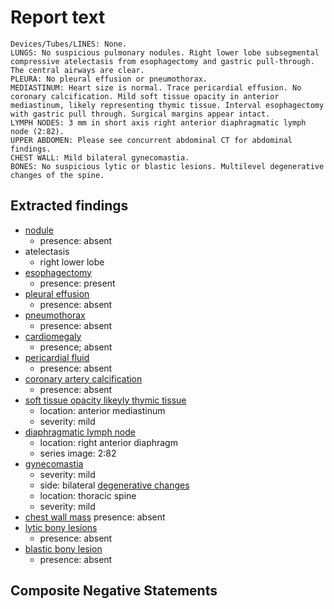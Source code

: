 # Report text

```text
Devices/Tubes/LINES: None.
LUNGS: No suspicious pulmonary nodules. Right lower lobe subsegmental compressive atelectasis from esophagectomy and gastric pull-through. The central airways are clear.
PLEURA: No pleural effusion or pneumothorax.
MEDIASTINUM: Heart size is normal. Trace pericardial effusion. No coronary calcification. Mild soft tissue opacity in anterior mediastinum, likely representing thymic tissue. Interval esophagectomy with gastric pull through. Surgical margins appear intact.
LYMPH NODES: 3 mm in short axis right anterior diaphragmatic lymph node (2:82).
UPPER ABDOMEN: Please see concurrent abdominal CT for abdominal findings.
CHEST WALL: Mild bilateral gynecomastia.
BONES: No suspicious lytic or blastic lesions. Multilevel degenerative changes of the spine.
```

## Extracted findings

- [nodule](../../definitions/hood/pulmonary-nodule.json)
  - presence: absent
- atelectasis
  - right lower lobe
- [esophagectomy](../../definitions/hood/esophagectomy.md)
  - presence: present
- [pleural effusion](../../definitions/hood/pleural-effusion.json)
  - presence: absent
- [pneumothorax](../../definitions/hood/pneumothorax.md)
  - presence: absent
- [cardiomegaly](../../definitions/upmedic/Cardiomegaly.cde.md)
  - presence; absent
- [pericardial fluid](../../definitions/hood/pericardial-effusion.md)
  - presence: absent
- [coronary artery calcification](../../definitions/nuance/coronary_artery_calcification.json)
  - presence: absent
- [soft tissue opacity likeyly thymic tissue](../../definitions/nuance/residual_thymus.json)
  - location: anterior mediastinum
  - severity: mild
- [diaphragmatic lymph node](../../definitions/hood/diaphragmatic-lymph-node.md)
  - location: right anterior diaphragm
  - series image: 2:82
- [gynecomastia](../../definitions/hood/gynecomastia.json)
  - severity: mild
  - side: bilateral
[degenerative changes](../../definitions/nuance/thoracic_spine_degenerative_changes.json)
  - location: thoracic spine
  - severity: mild
- [chest wall mass](../../definitions/nuance/chest_wall_mass.json)
  presence: absent
- [lytic bony lesions](../../definitions/hood/lytic-lesion.md)
  - presence: absent
- [blastic bony lesion](../../definitions/hood/sclerotic-lesion.md)
  - presence: absent

## Composite Negative Statements